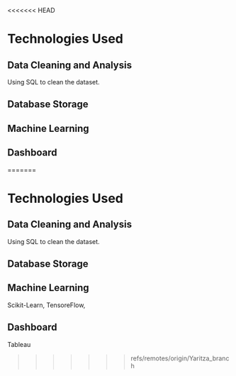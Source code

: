 <<<<<<< HEAD
# Technologies Used

## Data Cleaning and Analysis
Using SQL to clean the dataset. 

## Database Storage

## Machine Learning

## Dashboard
=======
# Technologies Used

## Data Cleaning and Analysis
Using SQL to clean the dataset. 

## Database Storage

## Machine Learning
Scikit-Learn, TensoreFlow, 

## Dashboard
Tableau
>>>>>>> refs/remotes/origin/Yaritza_branch
